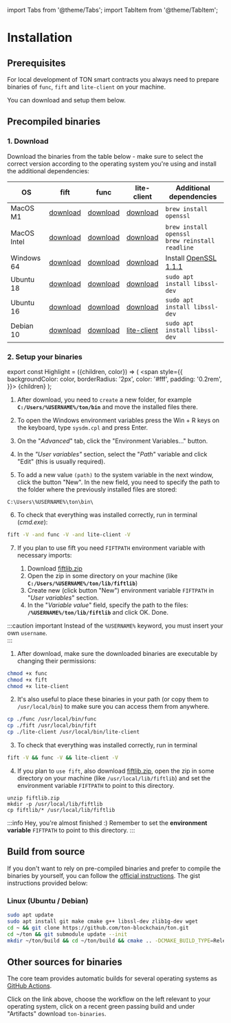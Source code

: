 import Tabs from '@theme/Tabs';
import TabItem from '@theme/TabItem';

# Installation

## Prerequisites

For local development of TON smart contracts you always need to prepare binaries of `func`, `fift` and `lite-client` on your machine.

You can download and setup them below.

## Precompiled binaries

### 1. Download
 
Download the binaries from the table below - make sure to select the correct version according to the operating system you're using and install the additional dependencies:

| OS                     | fift | func                                                                                           | lite-client | Additional dependencies |
|------------------------|------|------------------------------------------------------------------------------------------------|-------------|-------|
| MacOS M1               | [download](https://github.com/ton-defi-org/ton-binaries/releases/download/macos-m1/fift) | [download](https://github.com/ton-defi-org/ton-binaries/releases/download/macos-m1/func)       | [download](https://github.com/ton-defi-org/ton-binaries/releases/download/macos-m1/lite-client) | `brew install openssl` |
| MacOS Intel            | [download](https://github.com/ton-defi-org/ton-binaries/releases/download/macos-intel/fift) | [download](https://github.com/ton-defi-org/ton-binaries/releases/download/macos-intel/func)    | [download](https://github.com/ton-defi-org/ton-binaries/releases/download/macos-intel/lite-client) | `brew install openssl`<br/>`brew reinstall readline` |
| Windows 64             | [download](https://github.com/ton-defi-org/ton-binaries/releases/download/windows-64/fift.exe) | [download](https://github.com/ton-defi-org/ton-binaries/releases/download/windows-64/func.exe) | [download](https://github.com/ton-defi-org/ton-binaries/releases/download/windows-64/lite-client.exe) | Install [OpenSSL 1.1.1](https://slproweb.com/download/Win64OpenSSL_Light-1_1_1q.msi) |
| Ubuntu 18              | [download](https://github.com/ton-defi-org/ton-binaries/releases/download/ubuntu-18/fift) | [download](https://github.com/ton-defi-org/ton-binaries/releases/download/ubuntu-18/func)      | [download](https://github.com/ton-defi-org/ton-binaries/releases/download/ubuntu-18/lite-client) | `sudo apt install libssl-dev` |
| Ubuntu 16              | [download](https://github.com/ton-defi-org/ton-binaries/releases/download/ubuntu-16/fift) | [download](https://github.com/ton-defi-org/ton-binaries/releases/download/ubuntu-16/func)      | [download](https://github.com/ton-defi-org/ton-binaries/releases/download/ubuntu-16/lite-client) | `sudo apt install libssl-dev` |
| Debian 10 | [download](https://github.com/ton-defi-org/ton-binaries/releases/download/debian-10/fift) | [download](https://github.com/ton-defi-org/ton-binaries/releases/download/debian-10/func)      | [lite-client](https://github.com/ton-defi-org/ton-binaries/releases/download/debian-10/lite-client) | `sudo apt install libssl-dev` |

### 2. Setup your binaries

export const Highlight = ({children, color}) => (
<span
style={{
backgroundColor: color,
borderRadius: '2px',
color: '#fff',
padding: '0.2rem',
}}>
{children}
</span>
);

<Tabs groupId="operating-systems">
  <TabItem value="win" label="Windows">

  1. After download, you need to `create` a new folder, for example **`C:/Users/%USERNAME%/ton/bin`** and move the installed files there.

  2. To open the Windows environment variables press the <Highlight color="#1877F2">Win + R</Highlight> keys on the keyboard, type `sysdm.cpl` and press Enter.

  3. On the "_Advanced_" tab, click the <Highlight color="#1877F2">"Environment Variables..."</Highlight> button.

  4. In the _"User variables"_ section, select the "_Path_" variable and click <Highlight color="#1877F2">"Edit"</Highlight> (this is usually required).
  
  5. To add a new value `(path)` to the system variable in the next window, click the  button <Highlight color="#1877F2">"New"</Highlight>.
  In the new field, you need to specify the path to the folder where the previously installed files are stored:

  ```
  C:\Users\%USERNAME%\ton\bin\
  ```

  6. To check that everything was installed correctly, run in terminal (_cmd.exe_):

  ```bash
  fift -V -and func -V -and lite-client -V
  ```

  7. If you plan to use fift you need `FIFTPATH` environment variable with necessary imports:

     1. Download [fiftlib.zip](https://github.com/ton-defi-org/ton-binaries/releases/download/fiftlib/fiftlib.zip)
     2. Open the zip in some directory on your machine (like **`C:/Users/%USERNAME%/ton/lib/fiftlib`**)
     3. Create new (click button <Highlight color="#1877F2">"New"</Highlight>) environment variable `FIFTPATH` in "_User variables_" section. 
     4. In the "_Variable value_" field, specify the path to the files: **`/%USERNAME%/ton/lib/fiftlib`** and click <Highlight color="#1877F2">OK</Highlight>. Done.


:::caution important
Instead of the `%USERNAME%` keyword, you must insert your own `username`.  
:::  

</TabItem>
<TabItem value="mac" label="Linux / MacOS">

  1. After download, make sure the downloaded binaries are executable by changing their permissions:
   ```bash
   chmod +x func
   chmod +x fift
   chmod +x lite-client
   ```

  2. It's also useful to place these binaries in your path (or copy them to `/usr/local/bin`) to make sure you can access them from anywhere.
   ```bash
   cp ./func /usr/local/bin/func
   cp ./fift /usr/local/bin/fift
   cp ./lite-client /usr/local/bin/lite-client
   ```

  3. To check that everything was installed correctly, run in terminal
   ```bash
   fift -V && func -V && lite-client -V
   ```

  4. If you plan to `use fift`, also download [fiftlib.zip](https://github.com/ton-defi-org/ton-binaries/releases/download/fiftlib/fiftlib.zip), open the zip in some directory on your machine (like `/usr/local/lib/fiftlib`) and set the environment variable `FIFTPATH` to point to this directory.
   
   ```
   unzip fiftlib.zip
   mkdir -p /usr/local/lib/fiftlib
   cp fiftlib/* /usr/local/lib/fiftlib
   ```

:::info Hey, you're almost finished :)
Remember to set the **environment variable** `FIFTPATH` to point to this directory.
:::

  </TabItem>
</Tabs>




## Build from source

If you don't want to rely on pre-compiled binaries and prefer to compile the binaries by yourself, you can follow the [official instructions](https://ton.org/#/compile). The gist instructions provided below:

### Linux (Ubuntu / Debian)

```bash
sudo apt update
sudo apt install git make cmake g++ libssl-dev zlib1g-dev wget
cd ~ && git clone https://github.com/ton-blockchain/ton.git
cd ~/ton && git submodule update --init
mkdir ~/ton/build && cd ~/ton/build && cmake .. -DCMAKE_BUILD_TYPE=Release && make -j 4
```
## Other sources for binaries

The core team provides automatic builds for several operating systems as [GitHub Actions](https://github.com/ton-blockchain/ton/actions).

Click on the link above, choose the workflow on the left relevant to your operating system, click on a recent green passing build and under "Artifacts" download `ton-binaries`.

